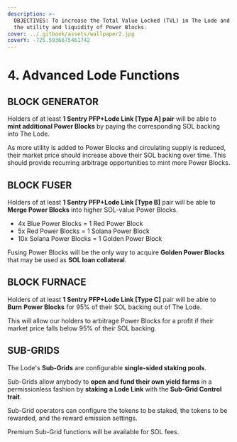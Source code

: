 ```yaml
---
description: >-
  OBJECTIVES: To increase the Total Value Locked (TVL) in The Lode and increase
  the utility and liquidity of Power Blocks.
cover: ../.gitbook/assets/wallpaper2.jpg
coverY: -725.5936675461742
---
```


# 4. Advanced Lode Functions

## BLOCK GENERATOR

Holders of at least **1 Sentry PFP+Lode Link \[Type A] pair** will be able to **mint additional Power Blocks** by paying the corresponding SOL backing into The Lode.

As more utility is added to Power Blocks and circulating supply is reduced, their market price should increase above their SOL backing over time. This should provide recurring arbitrage opportunities to mint more Power Blocks.

## BLOCK FUSER

Holders of at least **1 Sentry PFP+Lode Link \[Type B]** pair will be able to **Merge Power Blocks** into higher SOL-value Power Blocks.

* 4x Blue Power Blocks = 1 Red Power Block
* 5x Red Power Blocks = 1 Solana Power Block
* 10x Solana Power Blocks = 1 Golden Power Block

Fusing Power Blocks will be the only way to acquire **Golden Power Blocks** that may be used as **SOL loan collateral**.

## BLOCK FURNACE

Holders of at least **1 Sentry PFP+Lode Link \[Type C]** pair will be able to **Burn** **Power Blocks** for 95% of their SOL backing out of The Lode.

This will allow our holders to arbitrage Power Blocks for a profit if their market price falls below 95% of their SOL backing.

## SUB-GRIDS

The Lode's **Sub-Grids** are configurable **single-sided staking pools**.

Sub-Grids allow anybody to **open and fund their own yield farms** in a permissionless fashion by **staking a Lode Link** with the **Sub-Grid Control trait**.

Sub-Grid operators can configure the tokens to be staked, the tokens to be rewarded, and the reward emission settings.

Premium Sub-Grid functions will be available for SOL fees.
